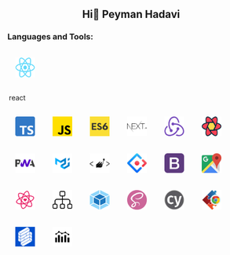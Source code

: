 ## <p align="center">Hi👋 Peyman Hadavi</p>

<h3 align="left">Languages and Tools:</h3>
<p align="left"> 
 <div style="width:40px" ><img style="margin:16px" src="./icons/react.png" alt="react" width="40" height="40"/><p align="center">react</p></div>
 <img style="margin:16px" src="./icons/Ts.png" alt="Ts" width="40" height="40"/>
 <img style="margin:16px" src="./icons/Js.png" alt="Js" width="40" height="40"/>
 <img style="margin:16px" src="./icons/Es6.png" alt="Es6" width="40" height="40"/>
 <img style="margin:16px" src="./icons/NextJs.png" alt="NextJs" width="40" height="40"/>
 <img style="margin:16px" src="./icons/Redux.png" alt="Redux" width="40" height="40"/>
 <img style="margin:16px" src="./icons/ReactQuery.png" alt="ReactQuery" width="40" height="40"/>
 <img style="margin:16px" src="./icons/Pwa.png" alt="Pwa" width="40" height="40"/>
 <img style="margin:16px" src="./icons/Mui.png" alt="Mui" width="40" height="40"/>
 <img style="margin:16px" src="./icons/StComponent.png" alt="style-components" width="40" height="40"/>
 <img style="margin:16px" src="./icons/antd.png" alt="antd" width="40" height="40"/>
 <img style="margin:16px" src="./icons/BootStrap.png" alt="BootStrap" width="40" height="40"/>
 <img style="margin:16px" src="./icons/googleMap.png" alt="googleMap" width="40" height="40"/>
 <img style="margin:16px" src="./icons/React-intl.png" alt="React-intl" width="40" height="40"/>
 <img style="margin:16px" src="./icons/Sitemap.png" alt="Sitemap" width="40" height="40"/>
 <img style="margin:16px" src="./icons/Webpack.png" alt="Webpack" width="40" height="40"/>
 <img style="margin:16px" src="./icons/Sass.png" alt="Sass" width="40" height="40"/>
 <img style="margin:16px" src="./icons/Cypress.png" alt="Cypress" width="40" height="40"/>
 <img style="margin:16px" src="./icons/Chrome-Extension.png" alt="Chrome-Extension" width="40" height="40"/>
 <img style="margin:16px" src="./icons/formik.png" alt="formik" width="40" height="40"/>
 <img style="margin:16px" src="./icons/charts.png" alt="charts" width="40" height="40"/>
</p>

<!--
**peymanhc/peymanhc** is a ✨ _special_ ✨ repository because its `README.md` (this file) appears on your GitHub profile.

Here are some ideas to get you started:

- 🔭 I’m currently working on ...
- 🌱 I’m currently learning ...
- 👯 I’m looking to collaborate on ...
- 🤔 I’m looking for help with ...
- 💬 Ask me about ...
- 📫 How to reach me: ...
- 😄 Pronouns: ...
- ⚡ Fun fact: ...
  -->
